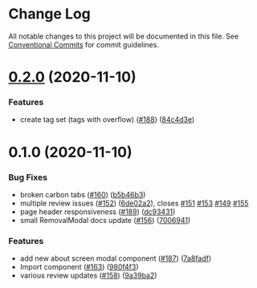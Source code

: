 # Change Log

All notable changes to this project will be documented in this file.
See [Conventional Commits](https://conventionalcommits.org) for commit guidelines.

# [0.2.0](https://github.com/carbon-design-system/ibm-cloud-cognitive/tree/master/packages/experimental/compare/@carbon/ibm-cloud-cognitive-experimental@0.1.0...@carbon/ibm-cloud-cognitive-experimental@0.2.0) (2020-11-10)


### Features

* create tag set (tags with overflow) ([#188](https://github.com/carbon-design-system/ibm-cloud-cognitive/tree/master/packages/experimental/issues/188)) ([84c4d3e](https://github.com/carbon-design-system/ibm-cloud-cognitive/tree/master/packages/experimental/commit/84c4d3ee3c5783e506a231a18b3e2fa738c9c0d1))





# 0.1.0 (2020-11-10)


### Bug Fixes

* broken carbon tabs ([#160](https://github.com/carbon-design-system/ibm-cloud-cognitive/tree/master/packages/experimental/issues/160)) ([b5b46b3](https://github.com/carbon-design-system/ibm-cloud-cognitive/tree/master/packages/experimental/commit/b5b46b3916cba06bd5a3a3c275b8ac3dda7a952b))
* multiple review issues ([#152](https://github.com/carbon-design-system/ibm-cloud-cognitive/tree/master/packages/experimental/issues/152)) ([6de02a2](https://github.com/carbon-design-system/ibm-cloud-cognitive/tree/master/packages/experimental/commit/6de02a27962b28b6ad42ae8984b712abdf525ff4)), closes [#151](https://github.com/carbon-design-system/ibm-cloud-cognitive/tree/master/packages/experimental/issues/151) [#153](https://github.com/carbon-design-system/ibm-cloud-cognitive/tree/master/packages/experimental/issues/153) [#149](https://github.com/carbon-design-system/ibm-cloud-cognitive/tree/master/packages/experimental/issues/149) [#155](https://github.com/carbon-design-system/ibm-cloud-cognitive/tree/master/packages/experimental/issues/155)
* page header responsiveness ([#189](https://github.com/carbon-design-system/ibm-cloud-cognitive/tree/master/packages/experimental/issues/189)) ([dc93431](https://github.com/carbon-design-system/ibm-cloud-cognitive/tree/master/packages/experimental/commit/dc934310ee3448cc382dcc3b8dcdf2e206be94a9))
* small RemovalModal docs update ([#156](https://github.com/carbon-design-system/ibm-cloud-cognitive/tree/master/packages/experimental/issues/156)) ([7006941](https://github.com/carbon-design-system/ibm-cloud-cognitive/tree/master/packages/experimental/commit/7006941a35d149f49fa12dbb1f87cd7f8ded8762))


### Features

* add new about screen modal component ([#187](https://github.com/carbon-design-system/ibm-cloud-cognitive/tree/master/packages/experimental/issues/187)) ([7a8fadf](https://github.com/carbon-design-system/ibm-cloud-cognitive/tree/master/packages/experimental/commit/7a8fadf3b52bb50a733fbbbe5978051a00cf406e))
* Import component ([#163](https://github.com/carbon-design-system/ibm-cloud-cognitive/tree/master/packages/experimental/issues/163)) ([980f4f3](https://github.com/carbon-design-system/ibm-cloud-cognitive/tree/master/packages/experimental/commit/980f4f3334610e97c0552921cdab269a6e01e6a7))
* various review updates ([#158](https://github.com/carbon-design-system/ibm-cloud-cognitive/tree/master/packages/experimental/issues/158)) ([9a39ba2](https://github.com/carbon-design-system/ibm-cloud-cognitive/tree/master/packages/experimental/commit/9a39ba2cb2df682897b4ba293eafac8e8762a13c))

